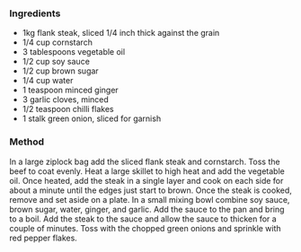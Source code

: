 ### Ingredients

* 1kg flank steak, sliced 1/4 inch thick against the grain
* 1/4 cup cornstarch
* 3 tablespoons vegetable oil
* 1/2 cup soy sauce
* 1/2 cup brown sugar
* 1/4 cup water
* 1 teaspoon minced ginger
* 3 garlic cloves, minced
* 1/2 teaspoon chilli flakes
* 1 stalk green onion, sliced for garnish


### Method

In a large ziplock bag add the sliced flank steak and cornstarch. Toss the beef to coat evenly. Heat a large skillet to high heat and add the vegetable oil. Once heated, add the steak in a single layer and cook on each side for about a minute until the edges just start to brown. Once the steak is cooked, remove and set aside on a plate.
In a small mixing bowl combine soy sauce, brown sugar, water, ginger, and garlic. Add the sauce to the pan and bring to a boil. Add the steak to the sauce and allow the sauce to thicken for a couple of minutes. Toss with the chopped green onions and sprinkle with red pepper flakes.
